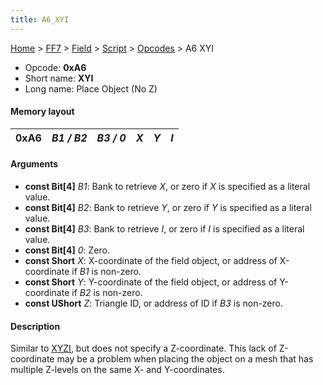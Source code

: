```yaml
---
title: A6_XYI
---
```


[Home](../../../../index.md) > [FF7](../../../../FF7.md) > [Field](../../../Field.md) > [Script](../../Script.md) > [Opcodes](../Opcodes.md) > A6 XYI

-   Opcode: **0xA6**
-   Short name: **XYI**
-   Long name: Place Object (No Z)

#### Memory layout

| 0xA6 | *B1 / B2* | *B3 / 0* | *X* | *Y* | *I* |
|------|-----------|----------|-----|-----|-----|

#### Arguments

-   **const Bit\[4\]** *B1*: Bank to retrieve *X*, or zero if *X* is specified as a literal value.
-   **const Bit\[4\]** *B2*: Bank to retrieve *Y*, or zero if *Y* is specified as a literal value.
-   **const Bit\[4\]** *B3*: Bank to retrieve *I*, or zero if *I* is specified as a literal value.
-   **const Bit\[4\]** *0*: Zero.
-   **const Short** *X*: X-coordinate of the field object, or address of X-coordinate if *B1* is non-zero.
-   **const Short** *Y*: Y-coordinate of the field object, or address of Y-coordinate if *B2* is non-zero.
-   **const UShort** *Z*: Triangle ID, or address of ID if *B3* is non-zero.

#### Description

Similar to [XYZI](A5_XYZI.md), but does not specify a Z-coordinate. This lack of Z-coordinate may be a problem when placing the object on a mesh that has multiple Z-levels on the same X- and Y-coordinates.
